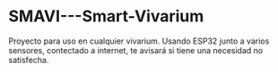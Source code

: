 # SMAVI---Smart-Vivarium
Proyecto para uso en cualquier vivarium. Usando  ESP32 junto a varios sensores, contectado a internet, te avisará si tiene una necesidad no satisfecha. 
